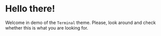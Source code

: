 # Hello there!

Welcome in demo of the `Terminal` theme. Please, look around and check whether this is what you are looking for.
